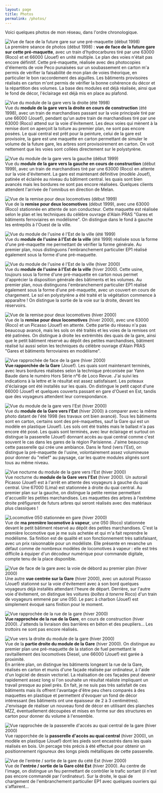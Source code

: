 ```yaml
---
layout: page
title: Photos
permalink: /photos/
---
```



Voici quelques photos de mon réseau, dans l'ordre chronologique.

  
![Vue de face de la future gare sur une pré-maquette (début 1998)](../photos/garev0.jpg)  
La première séance de photos (début 1998) : **vue de face de la future gare sur cette pré-maquette**, avec un train d'hydrocarbures tiré par une 63000 (Roco) et et 66000 (Jouef) en unité multiple. Le plan des voies n'était pas encore définitif. Cette pré-maquette, réalisée avec des photocopies d'élements de voie Peco punaisées sur un soubassement en carton m'a permis de vérifier la faisabilité de mon plan de voies théorique, en particulier le bon raccordement des aiguilles. Les bâtiments provisoires réalisés en carton m'ont permis de vérifier la bonne cohérence du décor et la répartition des volumes. La base des modules est déjà réalisée, ainsi que le fond de décor, l'éclairage est déjà mis en place au plafond.

  
![Vue du module de la gare vers la droite (été 1998)](../photos/garev1.jpg)  
Vue du **module de la gare vers la droite en cours de construction** (été 1998), avec un train de marchandises passant sur la voie principale tiré par une 66000 (Jouef), pendant qu'un autre train de marchandises tiré par une 63000 (Roco) attend sur la voie d'évitement. Les deux voies qui mènent à la remise dont on aperçoit la toiture au premier plan, ne sont pas encore posées. Le quai central est prêt pour la peinture, celui de la gare est provisoire, la gare est une maquette en carton permettant de simuler le volume de la future gare, les arbres sont provisoirement en carton. On voit nettement que les voies sont collées directement sur le polystyrène.

  
![Vue du module de la gare vers la gauche (début 1999)](../photos/garev2.jpg)  
Vue du **module de la gare vers la gauche en cours de construction** (début 1999), avec un train de marchandises tiré par une 63000 (Roco) en attente sur la voie d'évitement. La gare est maintenant définitive (modèle Jouef), patinée et éclairée au niveau du bâtiment central. les quais sont bien avancés mais les bordures ne sont pas encore réalisées. Quelques clients attendent l'arrivée de l'omnibus en direction de Melan.

  
![Vue de la remise pour deux locomotives (début 1999)](../photos/remisev1.jpg)  
Vue de la **remise pour deux locomotives** (début 1999), avec une 63000 (Roco) stationnée en attente de son conducteur. Cette maquette est réalisée selon le plan et les techniques du célèbre ouvrage d'Alain PRAS "Gares et bâtiments ferroviaires en modélisme". On distingue dans le fond à gauche les entrepôts à l'Ouest de la ville.

  
![Vue du module de l'usine é l'Est de la ville (été 1999)](../photos/usine1.jpg)  
Vue du **module de l'usine à l'Est de la ville** (été 1999) réalisée sous la forme d'une pré-maquette me permettant de vérifier la forme générale. Au premier plan, nous distinguons l'embranchement particulier EP1 réalisé également sous la forme d'une pré-maquette.

  
![Vue du module de l'usine é l'Est de la ville (hiver 2000)](../photos/usine3.jpg)  
Vue du **module de l'usine à l'Est de la ville** (hiver 2000). Cette usine, toujours sous la forme d'une pré-maquette en carton nous permet d'apprécier la disposition générale des bâtiments et les volumes. Au premier plan, nous distinguons l'embranchement particulier EP1 réalisé également sous la forme d'une pré-maquette, avec un couvert en cours de chargement. Le sol en polystyrène a été traité et la végétation commence à apparaître ! On distingue la sortie de la voie sur la droite, devant les réservoirs.

  
![Vue de la remise pour deux locomotives (hiver 2000)](../photos/gare_w1.jpg)  
Vue de la **remise pour deux locomotives** (hiver 2000), avec une 63000 (Roco) et un Picasso (Jouef) en attente. Cette partie du réseau n'a pas beaucoup avancé, mais les sols on été traités et les voies de la remises ont été patinées. On distingue à droite les extrémités des quais de la gare, ainsi que le petit bâtiment réservé au dépôt des petites marchandises, bâtiment réalisé lui aussi selon les techniques du célèbre ouvrage d'Alain PRAS "Gares et bâtiments ferroviaires en modélisme".

  
![Vue rapprochée de face de la gare (hiver 2000)](../photos/garev3.jpg)  
**Vue rapporchée de la Gare** (Jouef). Les quais sont maintenant terminés, avec leurs bordures réalisées selon la technique préconisée par Yann Baude dans le numéro Hors Série n°6 de Loco Revue. J'ai suivi les indications à la lettre et le résultat est assez satisfaisant. Les poteaux d'éclairage ont été installés sur les quais. On distingue le petit capot d'une 66000 (Jouef) et quelques couverts passant en gare d'Ouest en Est, tandis que des voyageurs attendent leur correspondance.

  
![Vue du module de la gare vers l'Est (hiver 2000)](../photos/garev4.jpg)  
Vue du **module de la Gare vers l'Est** (hiver 2000) à comparer avec la même photo datant de l'été 1998 (les travaux ont bien avancé). Tous les bâtiments sont en carton, certains sont des pré-maquettes, sauf la Gare qui est un modèle en plastique (Jouef). Les sols ont été traités mais le ballast n'a pas encore été posé. Les quais sont terminés, avec leur éclairage et surtout on distingue la passerelle (Jouef) donnant accès au quai central comme c'est souvent le cas dans les gares de la région Parisienne. J'aime beaucoup cette passerelle qui crée une ambiance. Dans le fond (vers l'Est), on distingue la pré-maquette de l'usine, volontairement assez volumineuse pour donner du "relief" au paysage, car les quatre modules alignés sont tous au même niveau.

  
![Vue nocturne du module de la gare vers l'Est (hiver 2000)](../photos/usine2.jpg)  
Vue nocturne du **module de la Gare vers l'Est** (hiver 2000). Un autorail Picasso (Jouef) est à l'arrêt en attente des voyageurs à gauche du quai central. Une 67000 (Lima) est stationnée à droite du quai central. Au premier plan sur la gauche, on distingue la petite remise permettant d'accueillir les petites marchandises. Les maquettes des arbres à l'extrême droite préfigurent de futurs arbres qui seront réalisés avec des matériaux plus classiques !

  
![Locomotive 050 stationnée en gare (hiver 2000)](../photos/garev5.jpg)  
Vue de **ma première locomotive à vapeur**, une 050 (Roco) stationnée devant le petit bâtiment réservé au dépôt des petites marchandises. C'est la première locomotive que je me suis achetée et qui m'a fait reprendre le modélisme. Sa finition est de qualité et son fonctionnement très satisfaisant, avec un prix raisonnable pour un modéliste. Elle présente en revanche un défaut comme de nombreux modèles de locomotives à vapeur : elle est très difficile à équiper d'un décodeur numérique pour commande digitale, compte tenu de la place disponible.

  
![Vue de face de la gare avec la voie de débord au premier plan (hiver 2000)](../photos/garev6.jpg)  
Une autre **vue centrée sur la Gare** (hiver 2000), avec un autorail Picasso (Jouef) stationné sur la voie d'évitement avec à son bord quelques voyageurs déjà installés attendant l'heure de départ. Derrière, sur l'autre voie d'évitement, on distingue les voitures (_boîtes à tonerre_ Roco) d'un train de voyageurs emmené par une 050. Le parc à charbon (Jouef) est simplement évoqué sans finition pour le moment.

  
![Vue rapprochée de la rue de la gare (hiver 2000)](../photos/garev7.jpg)  
**Vue rapprochée de la rue de la Gare**, en cours de construction (hiver 2000). J'attends la livraison des barrières en béton et des peupliers... Les trottoirs ne sont pas encore réalisés.

  
![Vue vers la droite du module de la gare (hiver 2000)](../photos/garev8.jpg)  
Vue de la **partie droite du module de la Gare** (hiver 2000). On distingue au premier plan une pré-maquette de la station de fuel permettant le ravitaillement des locomotives Diesel, une 66000 (Jouef) est garée à proximité.  
En arrière plan, on distingue les bâtiments longeant la rue de la Gare, réalisés en carton et munis d'une façade réalisée par ordinateur, à l'aide d'un logiciel de dessin vectoriel. La réalisation de ces façades peut devenir rapidement assez long si l'on souhaite un résultat réaliste impliquant un travail presque au pixel près. En fait, je ne suis pas très satisfait de ces bâtiments mais ils offrent l'avantage d'être peu chers comparés à des maquettes en plastique et permettent d'évoquer un fond de décor intéressant (les bâtiments ont une épaisseur de 2 à 3 centimètres). J'envisage de réaliser un nouveau fond de décor en utilisant des planches MZZ, éventuellement découpées et mises en forme sur des structures en carton pour donner du volume à l'ensemble.

  
![Vue rapprochée de la passerelle d'accés au quai central de la gare (hiver 2000)](../photos/garev9.jpg)  
Vue rapporchée de la **passerelle d'accès au quai central** (hiver 2000), un modèle en plastique (Jouef) dont les pieds sont encastrés dans les quais réalisés en bois. Un percage très précis à été effectué pour obtenir un positionnement rigoureux des longs pieds métalliques de cette passerelle.

  
![Vue de l'entrée / sortie de la gare du cété Est (hiver 2000)](../photos/gare_e1.jpg)  
Vue de **l'entrée / sortie de la Gare côté Est** (hiver 2000). Au centre de l'image, on distingue un feu permettant de contrôler le trafic sortant (il n'est pas encore commandé par l'ordinateur). Sur la droite, le quai de chargement de l'embranchement particulier EP1 avec quelques ouvriers qui s'affairent...  
